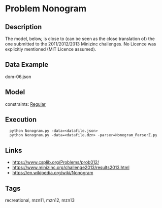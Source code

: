 # Problem Nonogram
## Description
The model, below, is close to (can be seen as the close translation of) the one submitted to the 2011/2012/2013 Minizinc challenges.
No Licence was explicitly mentioned (MIT Licence assumed).

## Data Example
  dom-06.json

## Model
  constraints: [Regular](http://pycsp.org/documentation/constraints/Regular)

## Execution
```
  python Nonogram.py -data=<datafile.json>
  python Nonogram.py -data=<datafile.dzn> -parser=Nonogram_ParserZ.py
```

## Links
  - https://www.csplib.org/Problems/prob012/
  - https://www.minizinc.org/challenge2013/results2013.html
  - https://en.wikipedia.org/wiki/Nonogram

## Tags
  recreational, mzn11, mzn12, mzn13
